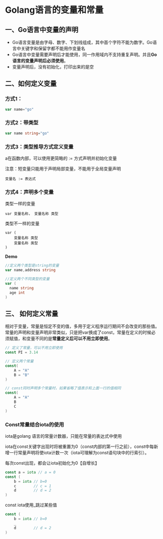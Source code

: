 # Golang语言的变量和常量





##  一、Go语言中变量的声明

* Go语言变量是由字母、数字、下划线组成，其中首个字符不能为数字。Go语言中关键字和保留字都不能用作变量名
* Go语言中变量需要声明后才能使用，同一作用域内不支持重复声明。并且**Go语言的变量声明后必须使用**。
* 变量声明后，没有初始化，打印出来的是空



##  二、如何定义变量

### 方式1：

```go
var name="go"
```

### 方式2：带类型

```go
var name string="go"
```

### 方式3：类型推导方式定义变量

a在函数内部，可以使用更简略的 := 方式声明并初始化变量

注意：短变量只能用于声明局部变量，不能用于全局变量声明

```
变量名 := 表达式
```

### 方式4：声明多个变量

类型一样的变量

```
var 变量名称， 变量名称 类型
```

类型不一样的变量

```
var (
	变量名称 类型
    变量名称 类型
)
```

**Demo**

```go
//定义两个类型是string的变量
var name,address string

//定义两个不同类型的变量
var (
  name string
  age int
)
```



## 三、 如何定义常量

相对于变量，常量是恒定不变的值，多用于定义程序运行期间不会改变的那些值。常量的声明和变量声明非常类似，只是把var换成了const，常量在定义的时候必须赋值，和变量不同的是**常量定义后可以不用立即使用**。

```go
// 定义了常量，可以不用立即使用
const PI = 3.14

// 定义两个常量
const(
    A = "A"
    B = "B"
)

// const同时声明多个常量时，如果省略了值表示和上面一行的值相同
const(
    A = "A"
    B
    C
)
```



###  Const常量结合iota的使用

iota是golang 语言的常量计数器，只能在常量的表达式中使用

iota在const关键字出现时将被重置为0（const内部的第一行之前），const中每新增一行常量声明将使iota计数一次（iota可理解为const语句块中的行索引）。

每次const出现，都会让iota初始化为0【自增长】

```go
const a = iota // a = 0
const (
	b = iota // b=0
    c        // c = 1
    d        // d = 2
)
```

const iota使用_跳过某些值

```go
const (
	b = iota // b=0
    _
    d        // d = 2
)
```